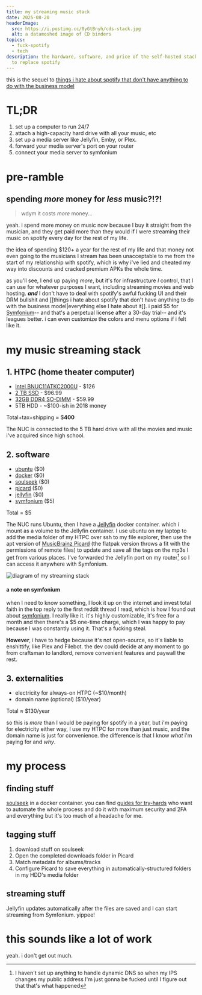 ```yaml
---
title: my streaming music stack
date: 2025-08-20
headerImage:
  src: https://i.postimg.cc/0yGtBnyh/cds-stack.jpg
  alt: a datamoshed image of CD binders
topics:
  - fuck-spotify
  - tech
description: the hardware, software, and price of the self-hosted stack I used
  to replace spotify
---
```

this is the sequel to [things i hate about spotify that don't have anything to do with the business model](https://friendmeat.org/blog/2025/08/19/things-i-hate-about-spotify-that-have-nothing-to-do-with-the-business-model/)

# TL;DR
1. set up a computer to run 24/7
2. attach a high-capacity hard drive with all your music, etc
3. set up a media server like Jellyfin, Emby, or Plex.
4. forward your media server's port on your router
5. connect your media server to symfonium

# pre-ramble
## spending _more_ money for _less_ music?!?!

> wdym it costs _more_ money...

yeah. i spend more money on music now because I buy it straight from the musician, and they get paid more than they would if I were streaming their music on spotify every day for the rest of my life. 

the idea of spending $120+ a year for the rest of my life and that money not even going to the musicians I stream has been unacceptable to me from the start of my relationship with spotify, which is why i've lied and cheated my way into discounts and cracked premium APKs the whole time.   

as you'll see, I end up paying _more_, but it's for infrastructure _I_ control, that I can use for whatever purposes I want, including streaming movies and web hosting. ___and___ I don't have to deal with spotify's awful fucking UI and their DRM bullshit and [[things i hate about spotify that don't have anything to do with the business model|everything else I hate about it]]. i paid $5 for [Symfonium](https://www.symfonium.app/)-- and that's a perpetual license after a 30-day trial-- and it's leagues better. i can even customize the colors and menu options if i felt like it. 

# my music streaming stack
## 1. HTPC (home theater computer)
- [Intel BNUC11ATKC2000U](https://www.newegg.com/p/N82E16856102369) - $126
- [2 TB SSD](https://www.newegg.com/team-group-2tb-ms30-sata/p/N82E16820331840) - $96.99
- [32GB DDR4 SO-DIMM](https://www.newegg.com/corsair-vengeance-32gb-ddr4-3200-cas-latency-cl22-laptop-memory/p/N82E16820236681) - $59.99
- 5TB HDD - ~$100-ish in 2018 money

Total+tax+shipping $\approx$ $**400**

The NUC is connected to the 5 TB hard drive with all the movies and music i've acquired since high school.

## 2. software
- [ubuntu](https://ubuntu.com/download) ($0)
- [docker](https://www.docker.com/) ($0)
- [soulseek](https://www.slsknet.org/news/node/1) ($0)
- [picard](https://picard.musicbrainz.org/) ($0)
- [jellyfin](https://jellyfin.org/) ($0)
- [symfonium](https://www.symfonium.app/) ($5)

Total = $5

The NUC runs Ubuntu, then I have a [Jellyfin](https://jellyfin.org/) docker container.  which i mount as a volume to the Jellyfin container. I use ubuntu on my laptop to add the media folder of my HTPC over ssh to my file explorer, then use the apt version of [MusicBrainz Picard](https://picard.musicbrainz.org/) (the flatpak version throws a fit with the permissions of remote files) to update and save all the tags on the mp3s I get from various places. I've forwarded the Jellyfin port on my router[^†] so I can access it anywhere with Symfonium.

![diagram of my streaming stack](/assets/img/diagram.svg)

#### a note on symfonium
when I need to know something, I look it up on the internet and invest total faith in the top reply to the first reddit thread I read, which is how I found out about [symfonium](https://www.symfonium.app/). I really like it. it's highly customizable, it's free for a month and then there's a $5 one-time charge, which I was happy to pay because I was constantly using it. That's a fucking steal. 

__However__, i have to hedge because it's not open-source, so it's liable to enshittify, like Plex and Filebot. the dev could decide at any moment to go from craftsman to landlord, remove convenient features and paywall the rest.


## 3. externalities
- electricity for always-on HTPC (~$10/month)
- domain name (optional) ($10/year)

Total $\approx$ $130/year

so this is _more_ than I would be paying for spotify in a year, but i'm paying for electricity either way, I use my HTPC for more than just music, and the domain name is just for convenience. the difference is that I know _what_ i'm paying for and _why_.

# my process
## finding stuff
[soulseek](https://github.com/realies/soulseek-docker) in a docker container. you can find [guides for try-hards](https://mediastack.guide/) who want to automate the whole process and do it with maximum security and 2FA and everything but it's too much of a headache for me.

## tagging stuff
1. download stuff on soulseek
2. Open the completed downloads folder in Picard
3. Match metadata for albums/tracks
4. Configure Picard to save everything in automatically-structured folders in my HDD's media folder

## streaming stuff
Jellyfin updates automatically after the files are saved and I can start streaming from Symfonium. yippee!

# this sounds like a lot of work
yeah. i don't get out much. 


[^†]: I haven't set up anything to handle dynamic DNS so when my IPS changes my public address I'm just gonna be fucked until I figure out that that's what happened
